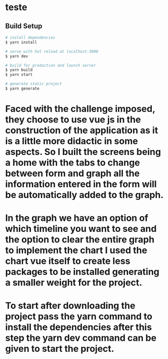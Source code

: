 # teste

## Build Setup

```bash
# install dependencies
$ yarn install

# serve with hot reload at localhost:3000
$ yarn dev

# build for production and launch server
$ yarn build
$ yarn start

# generate static project
$ yarn generate
```
# Faced with the challenge imposed, they choose to use vue js in the construction of the application as it is a little more didactic in some aspects. So I built the screens being a home with the tabs to change between form and graph all the information entered in the form will be automatically added to the graph. 
# In the graph we have an option of which timeline you want to see and the option to clear the entire graph to implement the chart I used the chart vue itself to create less packages to be installed generating a smaller weight for the project. 
# To start after downloading the project pass the yarn command to install the dependencies after this step the yarn dev command can be given to start the project.

